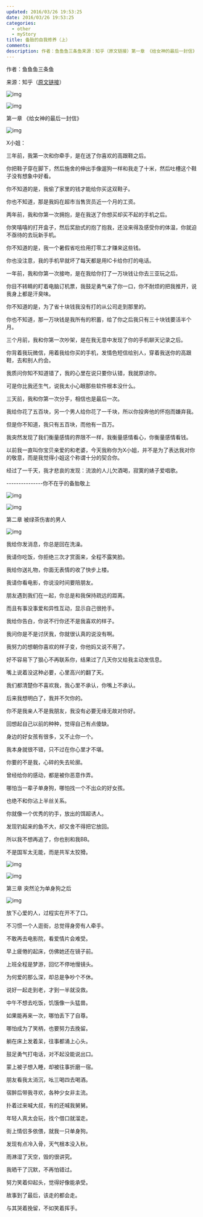 ```yaml
---
updated: 2016/03/26 19:53:25
date: 2016/03/26 19:53:25
categories: 
  - other
  - myStory
title: 备胎的自我修养（上）
comments: 
description: 作者：鱼鱼鱼三条鱼来源：知乎（原文链接）第一章 《给女神的最后一封信》X小姐：三年前，我第一次和你牵手，是在送了你喜欢的高跟鞋之后。你把鞋子穿在脚下，然后施舍的伸出手像遛狗一样和我走了十米，然后吐槽这个鞋子没有想象中好看。你不知道的是，我偷了家里的钱才能给你买这双鞋子。你也不知道，那是我妈在超市当售货员近一个月的工资。
---
```

作者：鱼鱼鱼三条鱼

来源：知乎（[原文链接](https://zhuanlan.zhihu.com/p/20114789)）

![img](https://static.jindll.com/notes/55979bcdf62ca1ee4d30255c8f2881b2_hd.jpg)

![img](https://static.jindll.com/notes/640.png)

第一章 《给女神的最后一封信》

![img](https://static.jindll.com/notes/640.png)

X小姐：

三年前，我第一次和你牵手，是在送了你喜欢的高跟鞋之后。

你把鞋子穿在脚下，然后施舍的伸出手像遛狗一样和我走了十米，然后吐槽这个鞋子没有想象中好看。

你不知道的是，我偷了家里的钱才能给你买这双鞋子。

你也不知道，那是我妈在超市当售货员近一个月的工资。

两年前，我和你第一次拥抱，是在我送了你想买却买不起的手机之后。

你笑嘻嘻的打开盒子，然后奖励式的抱了抱我，还没来得及感受你的体温，你就迫不亟待的去玩新手机。

你不知道的是，我一个暑假省吃俭用打零工才赚来这些钱。

你也没注意，我的手机早就坏了每天都是用IC卡给你打的电话。

一年前，我和你第一次接吻，是在我给你打了一万块钱让你去三亚玩之后。

你目不转睛的盯着电脑订机票，我鼓足勇气亲了你一口，你不耐烦的把我推开，说我身上都是汗臭味。

你不知道的是，为了省十块钱我没有打的从公司走到那里的。

你也不知道，那一万块钱是我所有的积蓄，给了你之后我只有三十块钱要活半个月。

三个月前，我和你第一次吵架，是在我无意中发现了你的手机聊天记录之后。

你背着我玩微信，用着我给你买的手机，发情色短信给别人，穿着我送你的高跟鞋，去和别人约会。

我质问你知不知道错了，我的心里在说只要你认错，我就原谅你。

可是你比我还生气，说我太小心眼那些软件根本没什么。

三天前，我和你第一次分手，相信也是最后一次。

我给你花了五百块，另一个男人给你花了一千块，所以你投奔他的怀抱而嫌弃我。

但是你不知道，我只有五百块，而他有一百万。

我突然发现了我们衡量感情的界限不一样，我衡量感情看心，你衡量感情看钱。

以前我一直叫你宝贝亲爱的和老婆，今天我称你为X小姐，并不是为了表达我对你的敬意，而是我觉得小姐这个称谓十分的契合你。

经过了一千天，我才悲哀的发现：流浪的人儿欠酒喝，寂寞的婊子爱唱歌。

---------------你不在乎的备胎敬上

![img](https://static.jindll.com/notes/9703111e49ddda7550a8a6eb6a7cd4ec_hd.jpg)

![img](https://mmbiz.qpic.cn/mmbiz_png/Ljib4So7yuWhV286BqNMwDMKWbMic75en4wDld11DtAibL5nVbQtsiaxwH2gxCoyfV6J2v08u5PLEpfLBbGacOTIMw/640?wx_fmt=png)

第二章 被绿茶伤害的男人

![img](https://mmbiz.qpic.cn/mmbiz_png/Ljib4So7yuWhV286BqNMwDMKWbMic75en4wDld11DtAibL5nVbQtsiaxwH2gxCoyfV6J2v08u5PLEpfLBbGacOTIMw/640?wx_fmt=png)

我给你发消息，你总是回在洗澡。

我请你吃饭，你拒绝三次才赏面来，全程不露笑脸。

我给你送礼物，你面无表情的收了快步上楼。

我请你看电影，你说没时间要陪朋友。

朋友遇到我们在一起，你总是和我保持疏远的距离。

而且有事没事爱和异性互动，显示自己很抢手。

我给你告白，你说不行你还不是我喜欢的样子。

我问你是不是讨厌我，你就很认真的说没有啊。

我努力的想朝你喜欢的样子变，你他妈又说不用了。

好不容易下了狠心不再联系你，结果过了几天你又给我主动发信息。

嘴上说着没这种必要，心里高兴的翻了天。

我们都清楚你不喜欢我，我心里不承认，你嘴上不承认。

后来我想明白了，我并不欠你的。

你不是我亲人不是我朋友，我没有必要无缘无故对你好。

回想起自己以前的种种，觉得自己有点傻缺。

身边的好女孩有很多，又不止你一个。

我本身就很不错，只不过在你心里才不堪。

你要的不是我，心碎的失去轮廓。

曾经给你的感动，都是被你恶意作弄。

哪怕当一辈子单身狗，哪怕找一个不出众的好女孩。

也绝不和你沾上半丝关系。

你就像一个优秀的钓手，放出的饵超诱人。

发现钓起来的鱼不大，却又舍不得把它放回。

所以我不想再追了，你也别和我BB。

不是国军太无能，而是共军太狡猾。

![img](https://static.jindll.com/notes/f3449c2b4e38f69d21d4ec21685c488d_hd.jpg)

![img](https://mmbiz.qpic.cn/mmbiz_png/Ljib4So7yuWhV286BqNMwDMKWbMic75en4wDld11DtAibL5nVbQtsiaxwH2gxCoyfV6J2v08u5PLEpfLBbGacOTIMw/640?wx_fmt=png)

第三章 突然沦为单身狗之后

![img](https://mmbiz.qpic.cn/mmbiz_png/Ljib4So7yuWhV286BqNMwDMKWbMic75en4wDld11DtAibL5nVbQtsiaxwH2gxCoyfV6J2v08u5PLEpfLBbGacOTIMw/640?wx_fmt=png)

放下心爱的人，过程实在开不了口。

不习惯一个人逛街，总觉得身旁有人牵手。

不敢再去电影院，看爱情片会难受。

早上疲倦的起床，仿佛她还在镜子前。

上班全程是梦游，回忆不停地慢镜头。

为何爱的那么深，却总是争吵个不休。

说好一起走到老，才到一半就没救。

中午不想去吃饭，饥饿像一头猛兽。

如果能再来一次，哪怕丢下了自尊。

哪怕成为了笑柄，也要努力去挽留。

躺在床上发着呆，往事都涌上心头。

鼓足勇气打电话，对不起没能说出口。

蒙上被子想入睡，却被往事折磨一宿。

朋友看我太消沉，吆三喝四去喝酒。

宿醉后带我寻欢，各种少女非主流。

扑着过来喊大叔，有的还喊我舅舅。

年轻人真太会玩，找个借口就溜走。

街上情侣多依偎，就我一只单身狗。

发现有点冷入骨，天气根本没入秋。

雨淋湿了天空，毁的很讲究。

我晒干了沉默，不再怕错过。

努力笑着仰起头，觉得好像能承受。

故事到了最后，该走的都会走。

与其哭着挽留，不如笑着挥手。